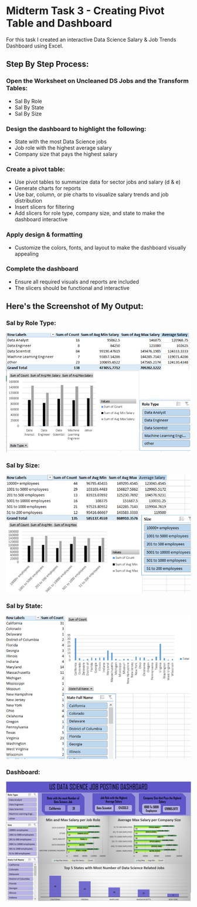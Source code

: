 
# Midterm Task 3 - Creating Pivot Table and Dashboard
For this task I created an interactive Data Science Salary & Job Trends Dashboard using Excel.

## Step By Step Process:
### Open the Worksheet on Uncleaned DS Jobs and the Transform Tables:
- Sal By Role
- Sal By State
- Sal By Size
### Design the dashboard to highlight the following:
- State with the most Data Science jobs
- Job role with the highest average salary
- Company size that pays the highest salary
### Create a pivot table:
- Use pivot tables to summarize data for sector jobs and salary (d & e)
- Generate charts for reports
- Use bar, column, or pie charts to visualize salary trends and job distribution
- Insert slicers for filtering
- Add slicers for role type, company size, and state to make the dashboard interactive
### Apply design & formatting
- Customize the colors, fonts, and layout to make the dashboard visually appealing
### Complete the dashboard
- Ensure all required visuals and reports are included
- The slicers should be functional and interactive

## Here's the Screenshot of My Output:
### Sal by Role Type:
![screenshot](Images/Untitled7_20250423220303.png )
### Sal by Size:
![screenshot](Images/Untitled8_20250423220629.png )
### Sal by State:
![screenshot](Images/Untitled9_20250423220712.png)
### Dashboard: 
![screenshot](Images/Untitled10_20250423220916.png)
